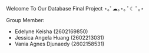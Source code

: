 Welcome To Our Database Final Project ⋆｡ﾟ☁︎｡⋆｡ ﾟ☾ ﾟ｡⋆

Group Member: 
- Edelyne Keisha (2602169850)
- Jessica Angela Huang (2602213031)
- Vania Agnes Djunaedy (2602158531)

